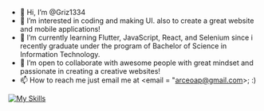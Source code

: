 
- 👋 Hi, I’m @Griz1334
- 👀 I’m interested in coding and making UI. also to create a great website and mobile applications!
- 🌱 I’m currently learning Flutter, JavaScript, React, and Selenium since i recently graduate under the program of Bachelor of Science in Information Technology.
- 💞️ I’m open to collaborate with awesome people with great mindset and passionate in creating a creative websites!
- 📫 How to reach me just email me at <email = "arceoap@gmail.com>; :)



[![My Skills](https://skillicons.dev/icons?i=js,html,css,php,firebase,figma,flutter,mysql,selenium,pr)](https://skillicons.dev)
<!---
Griz1334/Griz1334 is a ✨ special ✨ repository because its `README.md` (this file) appears on your GitHub profile.
You can click the Preview link to take a look at your changes.
--->
